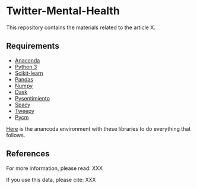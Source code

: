 # Twitter-Mental-Health
This repository contains the materials related to the article X.



## Requirements

* [Anaconda](https://www.anaconda.com/products/distribution)
* [Python 3](https://www.python.org/downloads/)
* [Scikit-learn](https://scikit-learn.org/)
* [Pandas](https://pandas.pydata.org/)
* [Numpy](https://numpy.org/)
* [Dask](https://www.dask.org/)
* [Pysentimiento](https://github.com/pysentimiento/pysentimiento)
* [Spacy](https://spacy.io/)
* [Tweepy](https://www.tweepy.org/)
* [Pycm](https://www.pycm.io/)

[Here](https://github.com/miryamelizabeth/Twitter-Mental-Health/blob/main/env_anaconda.txt) is the anancoda environment with these libraries to do everything that follows.


## References

For more information, please read: XXX

If you use this data, please cite: XXX

